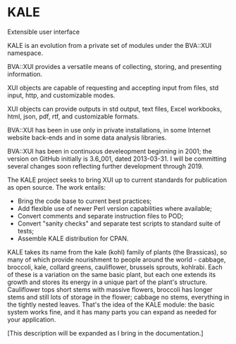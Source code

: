 KALE
====

Extensible user interface

KALE is an evolution from a private set of modules under the BVA::XUI namespace.

BVA::XUI provides a versatile means of collecting, storing, and presenting information.

XUI objects are capable of requesting and accepting input from files, std input, http, and customizable modes.

XUI objects can provide outputs in std output, text files, Excel workbooks, html, json, pdf, rtf, and customizable formats.

BVA::XUI has been in use only in private installations, in some Internet website back-ends and in some data analysis libraries.

BVA::XUI has been in continuous develeopment beginning in 2001; the version on GitHub initially is 3.6_001, dated 2013-03-31. I will be committing several changes soon reflecting further development through 2019.

The KALE project seeks to bring XUI up to current standards for publication as open source. The work entails:
- Bring the code base to current best practices;
- Add flexible use of newer Perl version capabilities where available;
- Convert comments and separate instruction files to POD;
- Convert "sanity checks" and separate test scripts to standard suite of tests;
- Assemble KALE distribution for CPAN.

KALE takes its name from the kale (kohl) family of plants (the Brassicas), so many of which provide nourishment to people around the world - cabbage, broccoli, kale, collard greens, cauliflower, brussels sprouts, kohlrabi. Each of these is a variation on the same basic plant, but each one extends its growth and stores its energy in a unique part of the plant's structure. Cauliflower tops short stems with massive flowers, broccoli has longer stems and still lots of storage in the flower; cabbage no stems, everything in the tightly nested leaves. That's the idea of the KALE module: the basic system works fine, and it has many parts you can expand as needed for your application.

[This description will be expanded as I bring in the documentation.]

